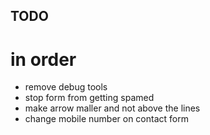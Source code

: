 
## TODO
# in order
- remove debug tools
- stop form from getting spamed
- make arrow maller and not above the lines
- change mobile number on contact form
